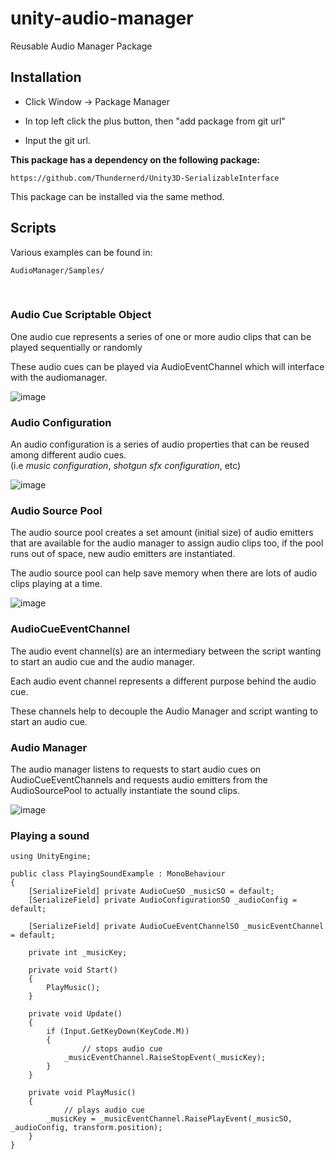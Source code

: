 # unity-audio-manager
Reusable Audio Manager Package

## Installation

- Click Window -> Package Manager

- In top left click the plus button, then "add package from git url"

- Input the git url.

**This package has a dependency on the following package:** <br>
```
https://github.com/Thundernerd/Unity3D-SerializableInterface
```

This package can be installed via the same method.

## Scripts

Various examples can be found in: <br>
```
AudioManager/Samples/
```

<br>

### Audio Cue Scriptable Object
One audio cue represents a series of one or more audio clips that can be played sequentially or randomly <br>

These audio cues can be played via AudioEventChannel which will interface with the audiomanager. <br>

![image](https://github.com/jetskipenguin/unity-audio-manager/assets/45407009/1d45f2a0-7a6b-49bd-83e6-7d83b70bca6c)

### Audio Configuration
An audio configuration is a series of audio properties that can be reused among different audio cues. <br>
(i.e _music configuration_, _shotgun sfx configuration_, etc) <br>

![image](https://github.com/jetskipenguin/unity-audio-manager/assets/45407009/5c58322f-674a-4975-823f-8a766d6b99c7)


### Audio Source Pool
The audio source pool creates a set amount (initial size) of audio emitters that are available for the audio manager to assign audio clips too, if the pool runs out of space, new audio emitters are instantiated. <br>

The audio source pool can help save memory when there are lots of audio clips playing at a time.

![image](https://github.com/jetskipenguin/unity-audio-manager/assets/45407009/41f5c143-ef20-4b16-bcb5-3f62886f616e)


### AudioCueEventChannel
The audio event channel(s) are an intermediary between the script wanting to start an audio cue and the audio manager. <br>

Each audio event channel represents a different purpose behind the audio cue. <br>

These channels help to decouple the Audio Manager and script wanting to start an audio cue.



### Audio Manager
The audio manager listens to requests to start audio cues on AudioCueEventChannels and requests audio emitters from the AudioSourcePool to actually instantiate the sound clips. <br>

![image](https://github.com/jetskipenguin/unity-audio-manager/assets/45407009/e5a86ad0-846d-44f2-8067-575cfe71cd91)

### Playing a sound
```
using UnityEngine;

public class PlayingSoundExample : MonoBehaviour
{
	[SerializeField] private AudioCueSO _musicSO = default;
	[SerializeField] private AudioConfigurationSO _audioConfig = default;

    [SerializeField] private AudioCueEventChannelSO _musicEventChannel = default;

	private int _musicKey;

	private void Start()
	{
		PlayMusic();
	}

	private void Update()
	{
		if (Input.GetKeyDown(KeyCode.M))
		{
      			// stops audio cue
			_musicEventChannel.RaiseStopEvent(_musicKey);
		}
	}

	private void PlayMusic()
	{
    		// plays audio cue
		_musicKey = _musicEventChannel.RaisePlayEvent(_musicSO, _audioConfig, transform.position);
	}
}
```





